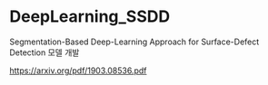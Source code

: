 # DeepLearning_SSDD
Segmentation-Based Deep-Learning Approach for Surface-Defect Detection 모델 개발

https://arxiv.org/pdf/1903.08536.pdf
